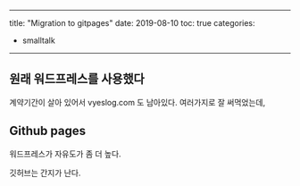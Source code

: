 ﻿---

title: "Migration to gitpages"
date: 2019-08-10
toc: true
categories:

  - smalltalk

---

## 원래 워드프레스를 사용했다

계약기간이 살아 있어서 vyeslog.com 도 남아있다. 여러가지로 잘 써먹었는데, 

## Github pages

워드프레스가 자유도가 좀 더 높다.

깃허브는 간지가 난다.